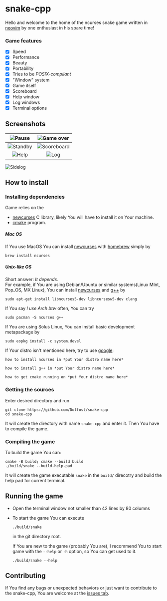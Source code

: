 # snake-cpp

Hello and welcome to the home of the ncurses snake game written in [neovim][nvim] by one enthusiast in his spare time!

### Game features
- [x] Speed
- [x] Performance
- [x] Beauty
- [x] Portability
- [x] Tries to be *POSIX-compliant*
- [x] "Window" system
- [x] Game itself
- [x] Scoreboard
- [x] Help window
- [x] Log windows
- [x] Terminal options

## Screenshots
![Pause](screenshots/gamepause.png "Pause") | ![Game over](screenshots/over.png "Game over") 
:---:|:---:
![Standby](screenshots/standby.png "Standby") | ![Scoreboard](screenshots/scoreboard.png "Scoreboard") 
![Help](screenshots/help.png "Help") | ![Log](screenshots/log.png "Log")

![Sidelog](screenshots/sidelog.png "Sidelog")


## How to install
### Installing dependencies
Game relies on the
 - [newcurses][ncurses] C library, likely You will have to install it on Your machine.
 - [cmake][cmake] program. 
##### Mac OS
If You use MacOS You can install [newcurses][ncurses] with [homebrew][brew] simply by

    brew install ncurses

##### Unix-like OS
Short answer: _It depends._  
For example, if You are using Debian/Ubuntu or similar systems(Linux MInt, Pop_OS, MX Linux), You can install [newcurses][ncurses] and [g++][compiler] by

    sudo apt-get install libncurses5-dev libncursesw5-dev clang

If You say _I use Arch btw_ often, You can try

    sudo pacman -S ncurses g++
If You are using Solus Linux, You can install basic development metapackage by

    sudo eopkg install -c system.devel

If Your distro isn't mentioned here, try to use [google](https://www.google.com):

    how to install ncurses in *put Your distro name here*

    how to install g++ in *put Your distro name here*

    how to get cmake running on *put Your distro name here*

### Getting the sources
Enter desired directory and run 

    git clone https://github.com/Dolfost/snake-cpp
    cd snake-cpp

It will create the directory with name `snake-cpp` and enter it. Then You have to compile the game.

### Compiling the game
To build the game You can:

    cmake -B build; cmake --build build
    ./build/snake --build-help-pad

It will create the game executable `snake` in the `build/` direcotry and build the help pad for current terminal.

## Running the game
- Open the terminal window not smaller than 42 lines by 80 columns
- To start the game You can execute
    ```
    ./build/snake
    ```
    in the git directory root. 

    If You are new to the game (probably You are), I recommend You to start game with the `--help` or `-h` option, so You can get used to it.
    ```
    ./build/snake --help
    ```
## Contributing
If You find any bugs or unexpected behaviors or just want to
contribute to the snake-cpp, You are welcome at the [issues tab][issue].



[nvim]: https://github.com/neovim/neovim "Go to nvim github page"
[ncurses]: https://en.wikipedia.org/wiki/Ncurses "Go to ncurses wikipedia page"
[brew]: https://brew.sh "Visit homebrew homepage"
[issue]: https://github.com/Dolfost/snake-cpp/issueso "Go to issues tab"
[cmake]: https://en.wikipedia.org/wiki/CMake "Go to CMake wikipedia page" 
[compiler]: https://en.wikipedia.org/wiki/GNU_Compiler_Collection "Go to GNU compiler collection wikipedia page"
